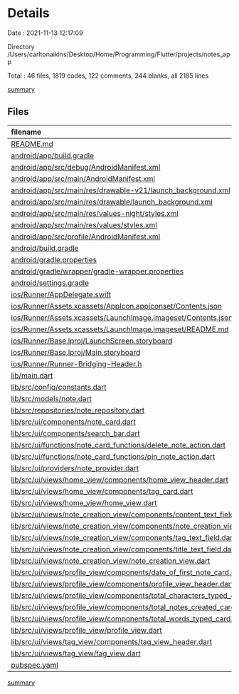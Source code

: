 # Details

Date : 2021-11-13 12:17:09

Directory /Users/carltonaikins/Desktop/Home/Programming/Flutter/projects/notes_app

Total : 46 files,  1819 codes, 122 comments, 244 blanks, all 2185 lines

[summary](results.md)

## Files
| filename | language | code | comment | blank | total |
| :--- | :--- | ---: | ---: | ---: | ---: |
| [README.md](/README.md) | Markdown | 95 | 0 | 13 | 108 |
| [android/app/build.gradle](/android/app/build.gradle) | Groovy | 46 | 3 | 11 | 60 |
| [android/app/src/debug/AndroidManifest.xml](/android/app/src/debug/AndroidManifest.xml) | XML | 4 | 3 | 1 | 8 |
| [android/app/src/main/AndroidManifest.xml](/android/app/src/main/AndroidManifest.xml) | XML | 30 | 11 | 1 | 42 |
| [android/app/src/main/res/drawable-v21/launch_background.xml](/android/app/src/main/res/drawable-v21/launch_background.xml) | XML | 4 | 7 | 2 | 13 |
| [android/app/src/main/res/drawable/launch_background.xml](/android/app/src/main/res/drawable/launch_background.xml) | XML | 4 | 7 | 2 | 13 |
| [android/app/src/main/res/values-night/styles.xml](/android/app/src/main/res/values-night/styles.xml) | XML | 9 | 9 | 1 | 19 |
| [android/app/src/main/res/values/styles.xml](/android/app/src/main/res/values/styles.xml) | XML | 9 | 9 | 1 | 19 |
| [android/app/src/profile/AndroidManifest.xml](/android/app/src/profile/AndroidManifest.xml) | XML | 4 | 3 | 1 | 8 |
| [android/build.gradle](/android/build.gradle) | Groovy | 27 | 0 | 5 | 32 |
| [android/gradle.properties](/android/gradle.properties) | Properties | 3 | 0 | 1 | 4 |
| [android/gradle/wrapper/gradle-wrapper.properties](/android/gradle/wrapper/gradle-wrapper.properties) | Properties | 5 | 1 | 1 | 7 |
| [android/settings.gradle](/android/settings.gradle) | Groovy | 8 | 0 | 4 | 12 |
| [ios/Runner/AppDelegate.swift](/ios/Runner/AppDelegate.swift) | Swift | 12 | 0 | 2 | 14 |
| [ios/Runner/Assets.xcassets/AppIcon.appiconset/Contents.json](/ios/Runner/Assets.xcassets/AppIcon.appiconset/Contents.json) | JSON | 122 | 0 | 1 | 123 |
| [ios/Runner/Assets.xcassets/LaunchImage.imageset/Contents.json](/ios/Runner/Assets.xcassets/LaunchImage.imageset/Contents.json) | JSON | 23 | 0 | 1 | 24 |
| [ios/Runner/Assets.xcassets/LaunchImage.imageset/README.md](/ios/Runner/Assets.xcassets/LaunchImage.imageset/README.md) | Markdown | 3 | 0 | 2 | 5 |
| [ios/Runner/Base.lproj/LaunchScreen.storyboard](/ios/Runner/Base.lproj/LaunchScreen.storyboard) | XML | 36 | 1 | 1 | 38 |
| [ios/Runner/Base.lproj/Main.storyboard](/ios/Runner/Base.lproj/Main.storyboard) | XML | 25 | 1 | 1 | 27 |
| [ios/Runner/Runner-Bridging-Header.h](/ios/Runner/Runner-Bridging-Header.h) | C++ | 1 | 0 | 1 | 2 |
| [lib/main.dart](/lib/main.dart) | Dart | 28 | 0 | 6 | 34 |
| [lib/src/config/constants.dart](/lib/src/config/constants.dart) | Dart | 1 | 1 | 1 | 3 |
| [lib/src/models/note.dart](/lib/src/models/note.dart) | Dart | 98 | 0 | 13 | 111 |
| [lib/src/repositories/note_repository.dart](/lib/src/repositories/note_repository.dart) | Dart | 67 | 11 | 15 | 93 |
| [lib/src/ui/components/note_card.dart](/lib/src/ui/components/note_card.dart) | Dart | 210 | 12 | 19 | 241 |
| [lib/src/ui/components/search_bar.dart](/lib/src/ui/components/search_bar.dart) | Dart | 50 | 0 | 4 | 54 |
| [lib/src/ui/functions/note_card_functions/delete_note_action.dart](/lib/src/ui/functions/note_card_functions/delete_note_action.dart) | Dart | 34 | 0 | 4 | 38 |
| [lib/src/ui/functions/note_card_functions/pin_note_action.dart](/lib/src/ui/functions/note_card_functions/pin_note_action.dart) | Dart | 35 | 0 | 4 | 39 |
| [lib/src/ui/providers/note_provider.dart](/lib/src/ui/providers/note_provider.dart) | Dart | 6 | 0 | 2 | 8 |
| [lib/src/ui/views/home_view/components/home_view_header.dart](/lib/src/ui/views/home_view/components/home_view_header.dart) | Dart | 37 | 0 | 4 | 41 |
| [lib/src/ui/views/home_view/components/tag_card.dart](/lib/src/ui/views/home_view/components/tag_card.dart) | Dart | 24 | 0 | 4 | 28 |
| [lib/src/ui/views/home_view/home_view.dart](/lib/src/ui/views/home_view/home_view.dart) | Dart | 128 | 0 | 22 | 150 |
| [lib/src/ui/views/note_creation_view/components/content_text_field.dart](/lib/src/ui/views/note_creation_view/components/content_text_field.dart) | Dart | 39 | 0 | 5 | 44 |
| [lib/src/ui/views/note_creation_view/components/note_creation_view_header.dart](/lib/src/ui/views/note_creation_view/components/note_creation_view_header.dart) | Dart | 19 | 0 | 4 | 23 |
| [lib/src/ui/views/note_creation_view/components/tag_text_field.dart](/lib/src/ui/views/note_creation_view/components/tag_text_field.dart) | Dart | 45 | 0 | 7 | 52 |
| [lib/src/ui/views/note_creation_view/components/title_text_field.dart](/lib/src/ui/views/note_creation_view/components/title_text_field.dart) | Dart | 41 | 0 | 5 | 46 |
| [lib/src/ui/views/note_creation_view/note_creation_view.dart](/lib/src/ui/views/note_creation_view/note_creation_view.dart) | Dart | 93 | 6 | 13 | 112 |
| [lib/src/ui/views/profile_view/components/date_of_first_note_card.dart](/lib/src/ui/views/profile_view/components/date_of_first_note_card.dart) | Dart | 52 | 0 | 6 | 58 |
| [lib/src/ui/views/profile_view/components/profile_view_header.dart](/lib/src/ui/views/profile_view/components/profile_view_header.dart) | Dart | 24 | 0 | 3 | 27 |
| [lib/src/ui/views/profile_view/components/total_characters_typed_card.dart](/lib/src/ui/views/profile_view/components/total_characters_typed_card.dart) | Dart | 40 | 0 | 3 | 43 |
| [lib/src/ui/views/profile_view/components/total_notes_created_card.dart](/lib/src/ui/views/profile_view/components/total_notes_created_card.dart) | Dart | 40 | 0 | 3 | 43 |
| [lib/src/ui/views/profile_view/components/total_words_typed_card.dart](/lib/src/ui/views/profile_view/components/total_words_typed_card.dart) | Dart | 45 | 0 | 3 | 48 |
| [lib/src/ui/views/profile_view/profile_view.dart](/lib/src/ui/views/profile_view/profile_view.dart) | Dart | 44 | 0 | 4 | 48 |
| [lib/src/ui/views/tag_view/components/tag_view_header.dart](/lib/src/ui/views/tag_view/components/tag_view_header.dart) | Dart | 27 | 0 | 4 | 31 |
| [lib/src/ui/views/tag_view/tag_view.dart](/lib/src/ui/views/tag_view/tag_view.dart) | Dart | 99 | 0 | 17 | 116 |
| [pubspec.yaml](/pubspec.yaml) | YAML | 23 | 37 | 16 | 76 |

[summary](results.md)